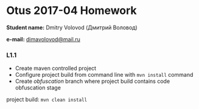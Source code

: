 # Otus 2017-04 Homework

**Student name:** Dmitry Volovod (Дмитрий Воловод)

**e-mail:** dimavolovod@mail.ru

### L1.1 
- Create maven controlled project 
- Configure project build from command line with `mvn install` command
- Create _obfuscation_ branch where project build contains code obfuscation stage 

project build:
`mvn clean install`